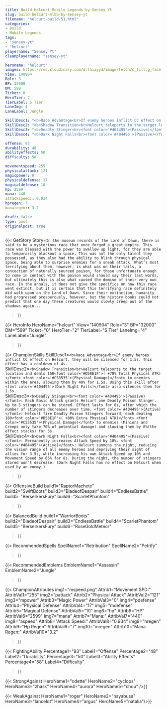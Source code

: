 ```yaml
---
title: Build helcurt Mobile Legends by Sensey Yt
slug: build-helcurt-mlbb-by-sensey-yt
filename: "helcurt-build-51.html"
categories: 
- Build 
- Mobile Legends
tags: 
- "sensey-yt"
- "helcurt"
playername: "Sensey Yt"
cleanplayername: "sensey-yt"

heroname: "helcurt"
images: https://res.cloudinary.com/drlhixyyd/image/fetch/c_fill,g_face,f_auto/https://cdn2-build.mobagenie.my.id/p/images/banner/full/helcurt.jpg
View: 140904 
Role: 3 
BP: 32000
DM: 599 
Ticket: 0 
HeroTier: 2 
TierLabel: S Tier 
LaneImg: 4
LaneLabel: Jungle 

SkillDesc1: "<b>Race Advantage<br>If enemy heroes inflict CC effect on Helcurt, they will be silenced for 1.5s. This effect has a cooldown of 4s."   
SkillDesc2: "<b>Shadow Transition<br>Helcurt teleports to the target location and deals 150<font color='#D58E1F'>( +70% Total Physical ATK)</font> <font color='#C53535'>(Physical Damage)</font> to enemies within the area, slowing them by 40% for 1.5s. Using this skill after <font color='#404495'>(Dark Night Falls)</font> also silences them for 1.5s."   
SkillDesc3: "<b>Deadly Stinger<br><font color='#404495'>(Passive)</font>: Each Basic Attack grants Helcurt one Deadly Poison Stinger. Up to 5 stingers can be stored. Effect lasts for 8s, after which the number of stingers decreases over time. <font color='#404495'>(Active)</font>: Helcurt fire Deadly Poison Stingers forward, each dealing 180<font color='#D58E1F'>( +80% Extra Physical ATK)</font> <font color='#C53535'>(Physical Damage)</font> to enemies (Minions and Creeps only take 70% of potential damage) and slowing them by 8%(the effect stacks) for 3s."   
SkillDesc4: "<b>Dark Night Falls<br><font color='#404495'>(Passive)</font>: Permanently increases Attack Speed by 10%. <font color='#404495'>(Active)</font>: Helcurt summons the night, reducing the vision range of all enemy heroes and depriving their sight of allies for 3.5s, while increasing his own Attack Speed by 10% and Movement Speed by 65% for 8s. During the night, the number of stingers stored won't decrease. (Dark Night Falls has no effect on Helcurt when used by an enemy.)"  

offense: 93 
durability: 48 
abilityeffects: 50 
difficulty: 58 

movementspeed: 255
physicalattack: 121
magicpower: 0
physicaldefense: 17
magicaldefense: 10
hp: 2599
mana: 440
attackspeed:: 0.934
hpregen: 7
manaregen:: 3.2

draft: false
type: post
originalpost: true
---
```



{{< GetStory 
Story=` In the museum records of the Lord of Dawn, there is said to be a mysterious race that once forged a great empire. This race was blessed with the power to swallow up light, for they are able to temporarily blackout a space. This was not the only talent they possessed, as they also had the ability to blink through physical space, being able to surprise enemies for a sneak attack. What’s most terrifying about them, however, is what was on their tails, a concoction of naturally sourced poison, for those unfortunate enough to come in contact with the poison would should say their last words, but ultimately this is also what caused the demise of their very own race. In the annals, it does not give the specifics on how this race went extinct, but it is certain that this terrifying race definitely did walk upon on the Land of Dawn. Since their extinction, humanity had progressed prosperously, however, but the history books could not predict that one day these creatures would slowly creep out of the shadows again... ` 
>}}

{{< HeroInfo 
HeroName="helcurt" 
View="140904" 
Role="3" 
BP="32000" 
DM="599" 
Ticket="0" 
HeroTier="2" 
TierLabel="S Tier" 
LaneImg="4" 
LaneLabel="Jungle" 
>}}
 
{{< ChampionSkills 
SkillDesc1=`<b>Race Advantage<br>If enemy heroes inflict CC effect on Helcurt, they will be silenced for 1.5s. This effect has a cooldown of 4s.`   
SkillDesc2=`<b>Shadow Transition<br>Helcurt teleports to the target location and deals 150<font color='#D58E1F'>( +70% Total Physical ATK)</font> <font color='#C53535'>(Physical Damage)</font> to enemies within the area, slowing them by 40% for 1.5s. Using this skill after <font color='#404495'>(Dark Night Falls)</font> also silences them for 1.5s.`   
SkillDesc3=`<b>Deadly Stinger<br><font color='#404495'>(Passive)</font>: Each Basic Attack grants Helcurt one Deadly Poison Stinger. Up to 5 stingers can be stored. Effect lasts for 8s, after which the number of stingers decreases over time. <font color='#404495'>(Active)</font>: Helcurt fire Deadly Poison Stingers forward, each dealing 180<font color='#D58E1F'>( +80% Extra Physical ATK)</font> <font color='#C53535'>(Physical Damage)</font> to enemies (Minions and Creeps only take 70% of potential damage) and slowing them by 8%(the effect stacks) for 3s.`   
SkillDesc4=`<b>Dark Night Falls<br><font color='#404495'>(Passive)</font>: Permanently increases Attack Speed by 10%. <font color='#404495'>(Active)</font>: Helcurt summons the night, reducing the vision range of all enemy heroes and depriving their sight of allies for 3.5s, while increasing his own Attack Speed by 10% and Movement Speed by 65% for 8s. During the night, the number of stingers stored won't decrease. (Dark Night Falls has no effect on Helcurt when used by an enemy.)`   
>}}

{{< OffensiveBuild 
build1="RaptorMachete"  
build2="SwiftBoots" 
build3="BladeofDespair" 
build4="EndlessBattle" 
build5="BerserkersFury" 
build6="ScarletPhantom" 
>}} 

{{< BalancedBuild 
build1="WarriorBoots"  
build2="BladeofDespair" 
build3="EndlessBattle" 
build4="ScarletPhantom" 
build5="BerserkersFury" 
build6="RoseGoldMeteor" 
>}}


{{< RecommendedSpells 
SpellName1="Retribution" 
SpellName2="Petrify" 
>}}  

{{< RecommendedEmblems 
EmblemName1="Assassin" 
EmblemName2="Jungle" 
>}}   


{{< ChampionAttributes
img1="mspeed.png" Attrib1="Movement SPD:" AttribVal1="255"
img2="pattack" Attrib2="Physical Attack" AttribVal2="121"
img3="mpower" Attrib3="Magic Power" AttribVal3="0"
img4="pdefense" Attrib4="Physical Defense" AttribVal4="17"
img5="mdefense" Attrib5="Magical Defense" AttribVal5="10"
img6="hp" Attrib6="HP" AttribVal6="2599"
img7="mana" Attrib7="Mana:" AttribVal7="440"
img8="aspeed" Attrib8="Attack Speed:" AttribVal8="0.934"
img9="hregen" Attrib9="Hp Regen" AttribVal9="7"
img10="mregen" Attrib10="Mana Regen:" AttribVal10="3.2"
>}}


{{< FightingAbility
Percentage1="93" Label1="Offense"
Percentage2="48" Label2="Durability"
Percentage3="50" Label3="Ability Effects"
Percentage4="58" Label4="Difficulty"
 >}}

{{< StrongAgainst 
HeroName1="odette"
HeroName2="cyclops"
HeroName3="zhask"
HeroName4="aurora"
HeroName5="chou"
/>}}

{{< WeakAgainst
HeroName1="roger"
HeroName2="hayabusa"
HeroName3="lancelot"
HeroName4="argus"
HeroName5="natalia"/>}}
